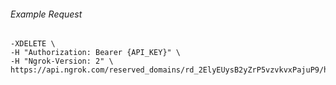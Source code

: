 
###### Example Request
```curl \
-XDELETE \
-H "Authorization: Bearer {API_KEY}" \
-H "Ngrok-Version: 2" \
https://api.ngrok.com/reserved_domains/rd_2ElyEUysB2yZrP5vzvkvxPajuP9/https_endpoint_configuration
